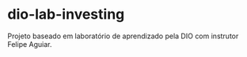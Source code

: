 # dio-lab-investing
Projeto baseado em laboratório de aprendizado pela DIO com instrutor Felipe Aguiar.
